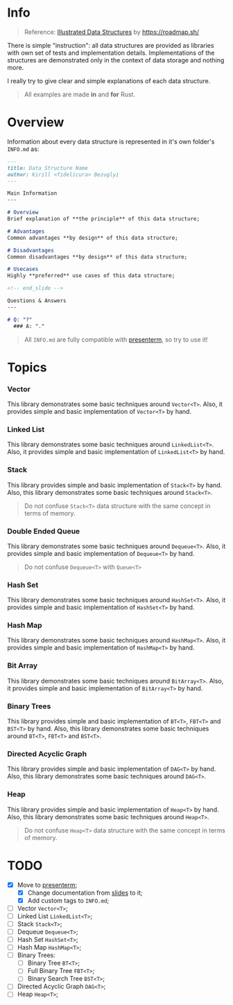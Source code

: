 # Info
>Reference: [Illustrated Data Structures](https://youtube.com/playlist?list=PLkZYeFmDuaN2-KUIv-mvbjfKszIGJ4FaY) by https://roadmap.sh/

There is simple "instruction": all data structures are provided as libraries with own set of tests and implementation details.
Implementations of the structures are demonstrated only in the context of data storage and nothing more.

I really try to give clear and simple explanations of each data structure.

>All examples are made **in** and **for** Rust.

# Overview

Information about every data structure is represented in it's own folder's `INFO.md` as:

```markdown
---
title: Data Structure Name
author: Kirill <fidelicura> Bezuglyi
---

Main Information
---

# Overview
Brief explanation of **the principle** of this data structure;

# Advantages
Common advantages **by design** of this data structure;

# Disadvantages
Common disadvantages **by design** of this data structure;

# Usecases
Highly **preferred** use cases of this data structure;

<!-- end_slide -->

Questions & Answers
---

# Q: "?"
  ### A: "."
```

>All `INFO.md` are fully compatible with [presenterm](https://github.com/mfontanini/presenterm), so try to use it!

# Topics

### Vector
This library demonstrates some basic techniques around `Vector<T>`.
Also, it provides simple and basic implementation of `Vector<T>` by hand.

### Linked List
This library demonstrates some basic techniques around `LinkedList<T>`.
Also, it provides simple and basic implementation of `LinkedList<T>` by hand.

### Stack
This library provides simple and basic implementation of `Stack<T>` by hand.
Also, this library demonstrates some basic techniques around `Stack<T>`.
>Do not confuse `Stack<T>` data structure with the same concept in terms of memory.

### Double Ended Queue
This library demonstrates some basic techniques around `Dequeue<T>`.
Also, it provides simple and basic implementation of `Dequeue<T>` by hand.
>Do not confuse `Dequeue<T>` with `Queue<T>`

### Hash Set
This library demonstrates some basic techniques around `HashSet<T>`.
Also, it provides simple and basic implementation of `HashSet<T>` by hand.

### Hash Map
This library demonstrates some basic techniques around `HashMap<T>`.
Also, it provides simple and basic implementation of `HashMap<T>` by hand.

### Bit Array
This library demonstrates some basic techniques around `BitArray<T>`.
Also, it provides simple and basic implementation of `BitArray<T>` by hand.

### Binary Trees
This library provides simple and basic implementation of `BT<T>`, `FBT<T>` and `BST<T>` by hand.
Also, this library demonstrates some basic techniques around `BT<T>`, `FBT<T>` and `BST<T>`.

### Directed Acyclic Graph
This library provides simple and basic implementation of `DAG<T>` by hand.
Also, this library demonstrates some basic techniques around `DAG<T>`.

### Heap
This library provides simple and basic implementation of `Heap<T>` by hand.
Also, this library demonstrates some basic techniques around `Heap<T>`.
>Do not confuse `Heap<T>` data structure with the same concept in terms of memory.

# TODO

- [x] Move to [presenterm](https://github.com/mfontanini/presenterm);
  - [x] Change documentation from [slides](https://github.com/maaslalani/slides/) to it;
  - [x] Add custom tags to `INFO.md`;

- [ ] Vector `Vector<T>`;
- [ ] Linked List `LinkedList<T>`;
- [ ] Stack `Stack<T>`;
- [ ] Dequeue `Dequeue<T>`;
- [ ] Hash Set `HashSet<T>`;
- [ ] Hash Map `HashMap<T>`;
- [ ] Binary Trees:
  - [ ] Binary Tree `BT<T>`;
  - [ ] Full Binary Tree `FBT<T>`;
  - [ ] Binary Search Tree `BST<T>`;
- [ ] Directed Acyclic Graph `DAG<T>`;
- [ ] Heap `Heap<T>`;
